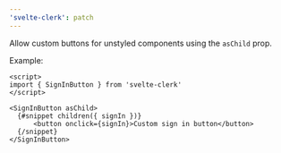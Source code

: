 ```yaml
---
'svelte-clerk': patch
---
```


Allow custom buttons for unstyled components using the `asChild` prop.

Example:

```svelte
<script>
import { SignInButton } from 'svelte-clerk'
</script>

<SignInButton asChild>
  {#snippet children({ signIn })}
      <button onclick={signIn}>Custom sign in button</button>
  {/snippet}
</SignInButton>
```
